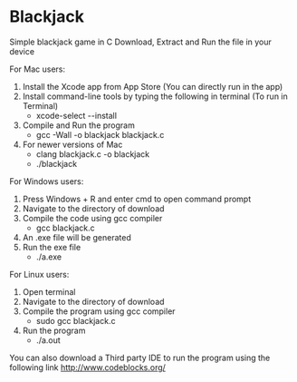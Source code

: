 # Blackjack
Simple blackjack game in C
Download, Extract and Run the file in your device

For Mac users:

  1) Install the Xcode app from App Store (You can directly run in the app)
  2) Install command-line tools by typing the following in terminal (To run in Terminal)
     - xcode-select --install
  3) Compile and Run the program
     - gcc -Wall -o blackjack blackjack.c
  4) For newer versions of Mac
     - clang blackjack.c -o blackjack
     - ./blackjack

For Windows users:
  1) Press Windows + R and enter cmd to open command prompt
  2) Navigate to the directory of download
  3) Compile the code using gcc compiler
     - gcc blackjack.c
  4) An .exe file will be generated 
  5) Run the exe file
     - ./a.exe
      
For Linux users:
  1) Open terminal
  2) Navigate to the directory of download
  3) Compile the program using gcc compiler
     - sudo gcc blackjack.c
  4) Run the program
     - ./a.out
   
You can also download a Third party IDE to run the program using the following link
http://www.codeblocks.org/ 

